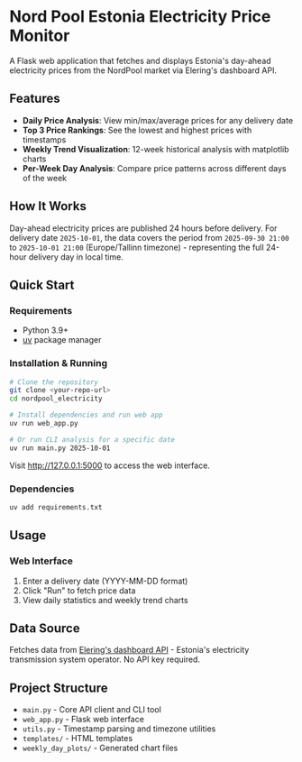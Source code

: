# Nord Pool Estonia Electricity Price Monitor

A Flask web application that fetches and displays Estonia's day-ahead electricity prices from the NordPool market via Elering's dashboard API.

## Features

- **Daily Price Analysis**: View min/max/average prices for any delivery date
- **Top 3 Price Rankings**: See the lowest and highest prices with timestamps
- **Weekly Trend Visualization**: 12-week historical analysis with matplotlib charts
- **Per-Week Day Analysis**: Compare price patterns across different days of the week

## How It Works

Day-ahead electricity prices are published 24 hours before delivery. For delivery date `2025-10-01`, the data covers the period from `2025-09-30 21:00` to `2025-10-01 21:00` (Europe/Tallinn timezone) - representing the full 24-hour delivery day in local time.

## Quick Start

### Requirements
- Python 3.9+
- [uv](https://github.com/astral-sh/uv) package manager

### Installation & Running

```bash
# Clone the repository
git clone <your-repo-url>
cd nordpool_electricity

# Install dependencies and run web app
uv run web_app.py

# Or run CLI analysis for a specific date
uv run main.py 2025-10-01
```

Visit http://127.0.0.1:5000 to access the web interface.

### Dependencies

```bash
uv add requirements.txt
```

## Usage

### Web Interface
1. Enter a delivery date (YYYY-MM-DD format)
2. Click "Run" to fetch price data
3. View daily statistics and weekly trend charts


## Data Source

Fetches data from [Elering's dashboard API](https://dashboard.elering.ee/api/nps/price/csv) - Estonia's electricity transmission system operator. No API key required.


## Project Structure

- `main.py` - Core API client and CLI tool
- `web_app.py` - Flask web interface  
- `utils.py` - Timestamp parsing and timezone utilities
- `templates/` - HTML templates
- `weekly_day_plots/` - Generated chart files
